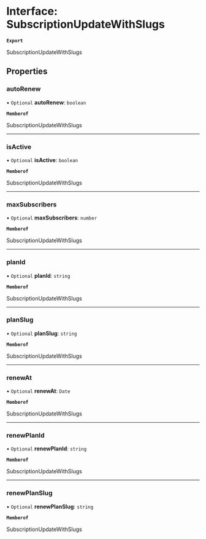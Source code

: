 # Interface: SubscriptionUpdateWithSlugs

**`Export`**

SubscriptionUpdateWithSlugs

## Properties

### autoRenew

• `Optional` **autoRenew**: `boolean`

**`Memberof`**

SubscriptionUpdateWithSlugs

___

### isActive

• `Optional` **isActive**: `boolean`

**`Memberof`**

SubscriptionUpdateWithSlugs

___

### maxSubscribers

• `Optional` **maxSubscribers**: `number`

**`Memberof`**

SubscriptionUpdateWithSlugs

___

### planId

• `Optional` **planId**: `string`

**`Memberof`**

SubscriptionUpdateWithSlugs

___

### planSlug

• `Optional` **planSlug**: `string`

**`Memberof`**

SubscriptionUpdateWithSlugs

___

### renewAt

• `Optional` **renewAt**: `Date`

**`Memberof`**

SubscriptionUpdateWithSlugs

___

### renewPlanId

• `Optional` **renewPlanId**: `string`

**`Memberof`**

SubscriptionUpdateWithSlugs

___

### renewPlanSlug

• `Optional` **renewPlanSlug**: `string`

**`Memberof`**

SubscriptionUpdateWithSlugs

